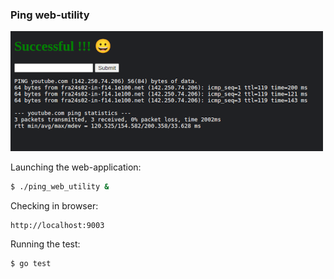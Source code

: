 ### Ping web-utility

![Ping](https://github.com/unixlinuxgeek/logos/blob/main/goapps/ping_web_utility.png)

Launching the web-application:
```bash
$ ./ping_web_utility &
```

Checking in browser:
```shell
http://localhost:9003
```


Running the test:
```bash
$ go test
```

